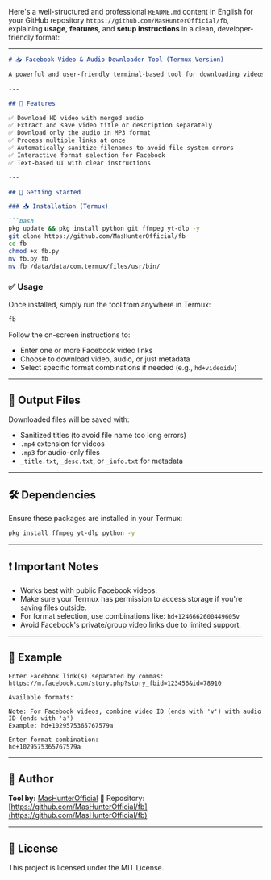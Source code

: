 Here's a well-structured and professional `README.md` content in English for your GitHub repository `https://github.com/MasHunterOfficial/fb`, explaining **usage**, **features**, and **setup instructions** in a clean, developer-friendly format:

---

````markdown
# 📥 Facebook Video & Audio Downloader Tool (Termux Version)

A powerful and user-friendly terminal-based tool for downloading videos, audio, and metadata from Facebook using `yt-dlp`. This tool is optimized for **Termux** and includes interactive features, support for multi-links, and filename sanitization to avoid long filename errors.

---

## 🔧 Features

✅ Download HD video with merged audio  
✅ Extract and save video title or description separately  
✅ Download only the audio in MP3 format  
✅ Process multiple links at once  
✅ Automatically sanitize filenames to avoid file system errors  
✅ Interactive format selection for Facebook  
✅ Text-based UI with clear instructions

---

## 🚀 Getting Started

### 📥 Installation (Termux)

```bash
pkg update && pkg install python git ffmpeg yt-dlp -y
git clone https://github.com/MasHunterOfficial/fb
cd fb
chmod +x fb.py
mv fb.py fb
mv fb /data/data/com.termux/files/usr/bin/
````

### ✅ Usage

Once installed, simply run the tool from anywhere in Termux:

```bash
fb
```

Follow the on-screen instructions to:

* Enter one or more Facebook video links
* Choose to download video, audio, or just metadata
* Select specific format combinations if needed (e.g., `hd+videoidv`)

---

## 📂 Output Files

Downloaded files will be saved with:

* Sanitized titles (to avoid file name too long errors)
* `.mp4` extension for videos
* `.mp3` for audio-only files
* `_title.txt`, `_desc.txt`, or `_info.txt` for metadata

---

## 🛠️ Dependencies

Ensure these packages are installed in your Termux:

```bash
pkg install ffmpeg yt-dlp python -y
```

---

## ❗ Important Notes

* Works best with public Facebook videos.
* Make sure your Termux has permission to access storage if you're saving files outside.
* For format selection, use combinations like: `hd+1246662600449605v`
* Avoid Facebook's private/group video links due to limited support.

---

## 📌 Example

```
Enter Facebook link(s) separated by commas:
https://m.facebook.com/story.php?story_fbid=123456&id=78910

Available formats:

Note: For Facebook videos, combine video ID (ends with 'v') with audio ID (ends with 'a')
Example: hd+1029575365767579a

Enter format combination:
hd+1029575365767579a
```

---

## 🤝 Author

**Tool by:** [MasHunterOfficial](https://github.com/MasHunterOfficial)
📁 Repository: [https://github.com/MasHunterOfficial/fb](https://github.com/MasHunterOfficial/fb)

---

## 📜 License

This project is licensed under the MIT License.

```
